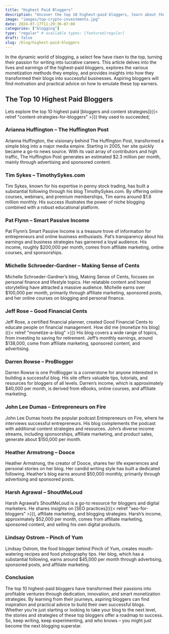 ```yaml
---
title: "Highest Paid Bloggers"
description: "Uncover the top 10 highest-paid bloggers, learn about their monthly earnings, and explore the strategies they use to monetize their blogs."
image: "images/top-crypto-investments.jpg"
date: 2024-07-17T11:29:36-07:00
categories: ["blogging"]
type: "regular" # available types: [featured/regular]
draft: false
slug: /blog/highest-paid-bloggers
---
```


In the dynamic world of blogging, a select few have risen to the top, turning their passion for writing into lucrative careers. This article delves into the lives and earnings of the highest-paid bloggers, explores the various monetization methods they employ, and provides insights into how they transformed their blogs into successful businesses. Aspiring bloggers will find motivation and practical advice on how to emulate these top earners.

## The Top 10 Highest Paid Bloggers

Lets explore the top 10 highest paid [bloggers and content strategies]({{< relref "content-strategies-for-bloggers" >}}) they used to succeeded;

### Arianna Huffington – The Huffington Post

Arianna Huffington, the visionary behind The Huffington Post, transformed a simple blog into a major media empire. Starting in 2005, her site quickly became a go-to news source. With its vast array of contributors and high traffic, The Huffington Post generates an estimated $2.3 million per month, mainly through advertising and sponsored content.

### Tim Sykes – TimothySykes.com

Tim Sykes, known for his expertise in penny stock trading, has built a substantial following through his blog TimothySykes.com. By offering online courses, webinars, and premium memberships, Tim earns around $1.8 million monthly. His success illustrates the power of niche blogging combined with a robust educational platform.

### Pat Flynn – Smart Passive Income

Pat Flynn’s Smart Passive Income is a treasure trove of information for entrepreneurs and online business enthusiasts. Pat’s transparency about his earnings and business strategies has garnered a loyal audience. His income, roughly $200,000 per month, comes from affiliate marketing, online courses, and sponsorships.

### Michelle Schroeder-Gardner – Making Sense of Cents

Michelle Schroeder-Gardner’s blog, Making Sense of Cents, focuses on personal finance and lifestyle topics. Her relatable content and honest storytelling have attracted a massive audience. Michelle earns over $100,000 per month, primarily through affiliate marketing, sponsored posts, and her online courses on blogging and personal finance.

### Jeff Rose – Good Financial Cents

Jeff Rose, a certified financial planner, created Good Financial Cents to educate people on financial management. How did me [monetize his blog]({{< relref "monetize-a-blog" >}}) His blog covers a wide range of topics, from investing to saving for retirement. Jeff’s monthly earnings, around $138,000, come from affiliate marketing, sponsored content, and advertising.

### Darren Rowse – ProBlogger

Darren Rowse is one ProBlogger is a cornerstone for anyone interested in building a successful blog. His site offers valuable tips, tutorials, and resources for bloggers of all levels. Darren’s income, which is approximately $40,000 per month, is derived from eBooks, online courses, and affiliate marketing.

### John Lee Dumas – Entrepreneurs on Fire

John Lee Dumas hosts the popular podcast Entrepreneurs on Fire, where he interviews successful entrepreneurs. His blog complements the podcast with additional content strategies and resources. John’s diverse income streams, including sponsorships, affiliate marketing, and product sales, generate about $150,000 per month.

### Heather Armstrong – Dooce

Heather Armstrong, the creator of Dooce, shares her life experiences and personal stories on her blog. Her candid writing style has built a dedicated following. Heather’s blog earns around $50,000 monthly, primarily through advertising and sponsored posts.

### Harsh Agrawal – ShoutMeLoud

Harsh Agrawal’s ShoutMeLoud is a go-to resource for bloggers and digital marketers. He shares insights on [SEO practices]({{< relref "seo-for-bloggers" >}}), affiliate marketing, and blogging strategies. Harsh’s income, approximately $52,000 per month, comes from affiliate marketing, sponsored content, and selling his own digital products.

### Lindsay Ostrom – Pinch of Yum

Lindsay Ostrom, the food blogger behind Pinch of Yum, creates mouth-watering recipes and food photography tips. Her blog, which has a substantial following, earns around $45,000 per month through advertising, sponsored posts, and affiliate marketing.

### Conclusion

The top 10 highest-paid bloggers have transformed their passions into profitable ventures through dedication, innovation, and smart monetization strategies. By learning from their journeys, aspiring bloggers can find inspiration and practical advice to build their own successful blogs. Whether you’re just starting or looking to take your blog to the next level, the stories and strategies of these top bloggers offer a roadmap to success. So, keep writing, keep experimenting, and who knows – you might just become the next blogging superstar.
